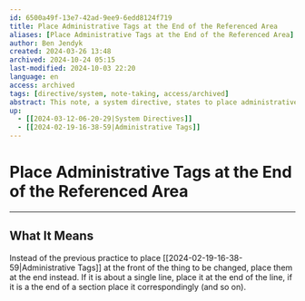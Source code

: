 ```yaml
---
id: 6500a49f-13e7-42ad-9ee9-6edd8124f719
title: Place Administrative Tags at the End of the Referenced Area
aliases: [Place Administrative Tags at the End of the Referenced Area]
author: Ben Jendyk
created: 2024-03-26 13:48
archived: 2024-10-24 05:15
last-modified: 2024-10-03 22:20
language: en
access: archived
tags: [directive/system, note-taking, access/archived]
abstract: This note, a system directive, states to place administrative tags at the end of the thing they are referencing.
up:
  - [[2024-03-12-06-20-29|System Directives]]
  - [[2024-02-19-16-38-59|Administrative Tags]]
---
```


# Place Administrative Tags at the End of the Referenced Area

--- 

## What It Means

Instead of the previous practice to place [[2024-02-19-16-38-59|Administrative Tags]] at the front of the thing to be changed, place them at the end instead. If it is about a single line, place it at the end of the line, if it is a the end of a section place it correspondingly (and so on). 
